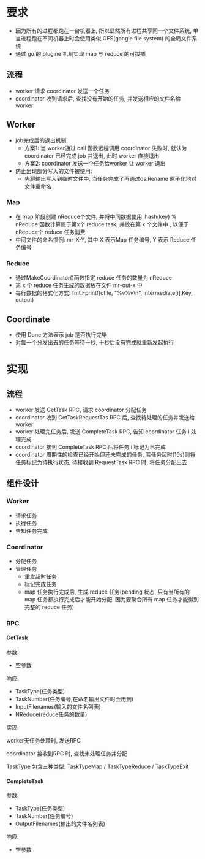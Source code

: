 # 要求

* 因为所有的进程都跑在一台机器上, 所以显然所有进程共享同一个文件系统, 单当进程跑在不同机器上时会使用类似 GFS(google file system) 的全局文件系统
* 通过 go 的 plugine 机制实现 map 与 reduce 的可拔插

## 流程

* worker 请求 coordinator 发送一个任务
* coordinator 收到请求后, 查找没有开始的任务, 并发送相应的文件名给 worker

## Worker

* job完成后的退出机制:
  * 方案1: 当 worker通过 call 函数远程调用 coordinator 失败时, 就认为 coordinator 已经完成 job 并退出, 此时 worker 直接退出
  * 方案2: coordinator 发送一个任务给worker 让 worker 退出
* 防止出现部分写入的文件被使用:
  * 先将输出写入到临时文件中, 当任务完成了再通过os.Rename 原子化地对文件重命名

### Map

* 在 map 阶段创建 nReduce个文件, 并将中间数据使用 ihash(key) % nReduce 函数计算属于第x个 reduce task, 并放在第 x 个文件中 , 以便于 nReduce个 reduce 任务消费.
* 中间文件的命名惯例: mr-X-Y, 其中 X 表示Map 任务编号, Y 表示 Reduce 任务编号

### Reduce

* 通过MakeCoordinator()函数指定 reduce 任务的数量为 nReduce
* 第 x 个 reduce 任务生成的数据放在文件 mr-out-x 中
* 每行数据的格式化方式: fmt.Fprintf(ofile, "%v%v\n", intermediate[i].Key, output)

## Coordinate

* 使用 Done 方法表示 job 是否执行完毕
* 对每一个分发出去的任务等待十秒, 十秒后没有完成就重新发起执行

# 实现

## 流程

* worker 发送 GetTask RPC, 请求 coordinator 分配任务
* coordinator 收到 GetTaskRequestTas RPC 后, 查找待处理的任务并发送给 worker
* worker 处理完任务后, 发送 CompleteTask RPC,  告知 coordinator 任务 i 处理完成
* coordinator 接到 CompleteTask RPC 后将任务 i 标记为已完成
* coordinator 周期性的检查已经开始但还未完成的任务, 若任务超时(10s)则将任务标记为待执行状态, 待接收到 RequestTask RPC 时, 将任务分配出去

## 组件设计

### Worker

* 请求任务
* 执行任务
* 告知任务完成

### Coordinator

* 分配任务
* 管理任务
  * 重发超时任务
  * 标记完成任务
  * map 任务执行完成后, 生成 reduce 任务(pending 状态, 只有当所有的 map 任务都执行完成后才能开始分配. 因为要聚合所有 map 任务才能得到完整的 reduce 任务)

### RPC

#### GetTask

参数:

* 空参数

响应:

* TaskType(任务类型)
* TaskNumber(任务编号,在命名输出文件时会用到)
* InputFilenames(输入的文件名列表)
* NReduce(reduce任务的数量)

实现:

worker无任务处理时, 发送RPC

coordinator 接收到RPC 时, 查找未处理任务并分配

TaskType 包含三种类型: TaskTypeMap / TaskTypeReduce / TaskTypeExit

#### CompleteTask

参数:

* TaskType(任务类型)
* TaskNumber(任务编号)
* OutputFilenames(输出的文件名列表)

响应:

* 空参数
